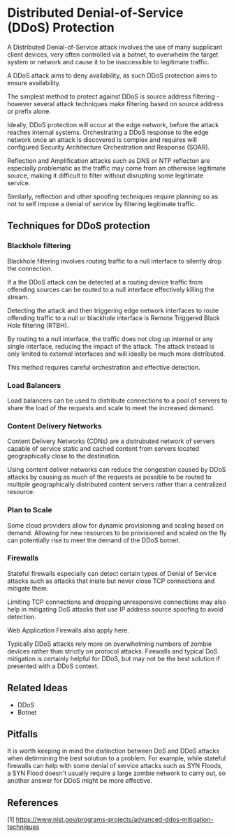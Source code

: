 # Distributed Denial-of-Service (DDoS) Protection

A Distributed Denial-of-Service attack involves the use of many supplicant client devices, very often controlled via a botnet, to overwhelm the target system or network and cause it to be inaccessible to legitimate traffic.

A DDoS attack aims to deny availability, as such DDoS protection aims to ensure availability.

The simplest method to protect against DDoS is source address filtering - however several attack techniques make filtering based on source address or prefix alone.

Ideally, DDoS protection will occur at the edge network, before the attack reaches internal systems. Orchestrating a DDoS response to the edge network once an attack is discovered is complex and requires will configured Security Architecture Orchestration and Response (SOAR).

Reflection and Amplification attacks such as DNS or NTP reflecton are especially problematic as the traffic may come from an otherwise legitimate source, making it difficult to filter without disrupting some legitimate service.

Similarly, reflection and other spoofing techniques require planning so as not to self impose a denial of service by filtering legitimate traffic.

## Techniques for DDoS protection

### Blackhole filtering

Blackhole filtering involves routing traffic to a null interface to silently drop the connection.

If a the DDoS attack can be detected at a routing device traffic from offending sources can be routed to a null interface effectively killing the stream.

Detecting the attack and then triggering edge network interfaces to route offending traffic to a null or blackhole interface is Remote Triggered Black Hole filtering (RTBH).

By routing to a null interface, the traffic does not clog up internal or any single interface, reducing the impact of the attack. The attack instead is only limited to external interfaces and will ideally be much more distributed.

This method requires careful orchestration and effective detection.

### Load Balancers

Load balancers can be used to distribute connections to a pool of servers to share the load of the requests and scale to meet the increased demand.

### Content Delivery Networks

Content Delivery Networks (CDNs) are a distrubuted network of servers capable of service static and cached content from servers located geographically close to the destination.

Using content deliver networks can reduce the congestion caused by DDoS attacks by causing as much of the requests as possible to be routed to multiple geographically distributed content servers rather than a centralized resource.

### Plan to Scale

Some cloud providers allow for dynamic provisioning and scaling based on demand. Allowing for new resources to be provisioned and scaled on the fly can potentially rise to meet the demand of the DDoS botnet.

### Firewalls

Stateful firewalls especially can detect certain types of Denial of Service attacks such as attacks that iniate but never close TCP connections and mitigate them. 

Limiting TCP connections and dropping unresponsive connections may also help in mitigating DoS attacks that use IP address source spoofing to avoid detection.

Web Application Firewalls also apply here.

Typically DDoS attacks rely more on overwhelming numbers of zombie devices rather than strictly on protocol attacks. Firewalls and typical DoS mitigation is certainly helpful for DDoS, but may not be the best solution if presented with a DDoS context.

## Related Ideas

* DDoS
* Botnet

## Pitfalls

It is worth keeping in mind the distinction between DoS and DDoS attacks when detirmining the best solution to a problem. For example, while stateful firewalls can help with some denial of service attacks such as SYN Floods, a SYN Flood doesn't usually require a large zombie network to carry out, so another answer for DDoS might be more effective.

## References

[1] https://www.nist.gov/programs-projects/advanced-ddos-mitigation-techniques